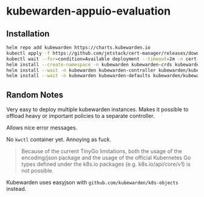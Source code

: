 # kubewarden-appuio-evaluation

## Installation

```bash
helm repo add kubewarden https://charts.kubewarden.io
kubectl apply -f https://github.com/jetstack/cert-manager/releases/download/v1.5.3/cert-manager.yaml
kubectl wait --for=condition=Available deployment --timeout=2m -n cert-manager --all
helm install --create-namespace -n kubewarden kubewarden-crds kubewarden/kubewarden-crds
helm install --wait -n kubewarden kubewarden-controller kubewarden/kubewarden-controller
helm install --wait -n kubewarden kubewarden-defaults kubewarden/kubewarden-defaults
```

## Random Notes

Very easy to deploy multiple kubewarden instances.
Makes it possible to offload heavy or important policies to a separate controller.

Allows nice error messages.

No `kwctl` container yet. Annoying as fuck.

> Because of the current TinyGo limitations, both the usage of the encoding/json package and the usage of the official Kubernetes Go types defined under the k8s.io packages (e.g. k8s.io/api/core/v1) is not possible.

Kubewarden uses easyjson with `github.com/kubewarden/k8s-objects` instead.
